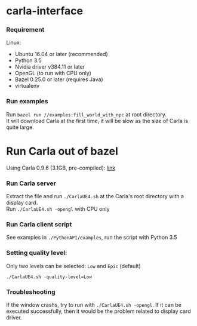 # carla-interface

### Requirement
Linux:
- Ubuntu 16.04 or later (recommended)
- Python 3.5
- Nvidia driver v384.11 or later
- OpenGL (to run with CPU only)
- Bazel 0.25.0 or later (requires Java)
- virtualenv

### Run examples

Run `bazel run //examples:fill_world_with_npc` at root directory.\
It will download Carla at the first time, it will be slow as the size of Carla is quite large.

# Run Carla out of bazel

Using Carla 0.9.6 (3.1GB, pre-compiled): [link](https://github.com/carla-simulator/carla/releases/tag/0.9.6)

### Run Carla server
Extract the file and run `./CarlaUE4.sh` at the Carla's root directory with a display card.\
Run `./CarlaUE4.sh -opengl` with CPU only

### Run Carla client script
See examples in `./PythonAPI/examples`, run the script with Python 3.5

### Setting quality level:
Only two levels can be selected: `Low` and `Epic` (default)

`./CarlaUE4.sh -quality-level=Low`

### Troubleshooting
If the window crashs, try to run with `./CarlaUE4.sh -opengl`. If it can be executed successfully, then it would be the problem related to display card driver.
